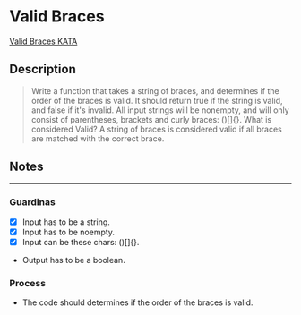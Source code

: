 # Valid Braces

[Valid Braces KATA](https://www.codewars.com/kata/5277c8a221e209d3f6000b56/train/javascript)

## Description

> Write a function that takes a string of braces, and determines if the order of the braces is valid. It should return true if the string is valid, and false if it's invalid.
> All input strings will be nonempty, and will only consist of parentheses, brackets and curly braces: ()[]{}.
What is considered Valid?
> A string of braces is considered valid if all braces are matched with the correct brace.

## Notes

---

### Guardinas

- [x] Input has to be a string.
- [X] Input has to be noempty.
- [X] Input can be these chars: ()[]{}.
- Output has to be a boolean.

### Process

- The code should determines if the order of the braces is valid.
